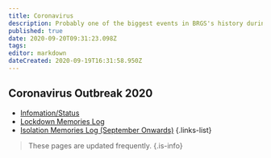 ```yaml
---
title: Coronavirus
description: Probably one of the biggest events in BRGS's history during peacetime.
published: true
date: 2020-09-20T09:31:23.098Z
tags: 
editor: markdown
dateCreated: 2020-09-19T16:31:58.950Z
---
```


## Coronavirus Outbreak 2020

- [Infomation/Status](/coronavirus/status)
- [Lockdown Memories Log](/coronavirus/lockdown-log)
- [Isolation Memories Log (September Onwards)](/coronavirus/isolation-log)
{.links-list}
> These pages are updated frequently.
{.is-info}

